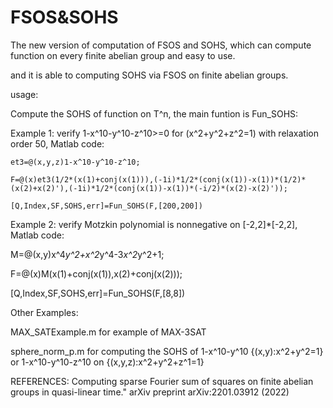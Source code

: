 # FSOS&SOHS

The new version of computation of FSOS and SOHS, which can compute function on every finite abelian group and easy to use.

and it is able to computing SOHS via FSOS on finite abelian groups.

usage:

Compute the SOHS of function on T^n, the main funtion is Fun_SOHS:

Example 1: verify 1-x^10-y^10-z^10>=0 for (x^2+y^2+z^2=1) with  relaxation order 50, Matlab code:
  ```
 et3=@(x,y,z)1-x^10-y^10-z^10;
 
 F=@(x)et3(1/2*(x(1)+conj(x(1))),(-1i)*1/2*(conj(x(1))-x(1))*(1/2)*(x(2)+x(2)'),(-1i)*1/2*(conj(x(1))-x(1))*(-i/2)*(x(2)-x(2)'));
 
 [Q,Index,SF,SOHS,err]=Fun_SOHS(F,[200,200])
 ```
 
Example 2: verify Motzkin polynomial is nonnegative on [-2,2]*[-2,2], Matlab code:

 M=@(x,y)x^4*y^2+x^2*y^4-3*x^2*y^2+1;
 
 F=@(x)M(x(1)+conj(x(1)),x(2)+conj(x(2)));
 
 [Q,Index,SF,SOHS,err]=Fun_SOHS(F,[8,8])
 


Other Examples:

MAX_SATExample.m  for example of MAX-3SAT

sphere_norm_p.m for computing the SOHS of 1-x^10-y^10 {(x,y):x^2+y^2=1} or 1-x^10-y^10-z^10 on {(x,y,z):x^2+y^2+z^1=1}

REFERENCES:
Computing sparse Fourier sum of squares on finite abelian groups in quasi-linear time." arXiv preprint arXiv:2201.03912 (2022)
